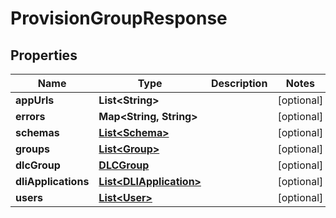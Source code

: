
# ProvisionGroupResponse

## Properties
Name | Type | Description | Notes
------------ | ------------- | ------------- | -------------
**appUrls** | **List&lt;String&gt;** |  |  [optional]
**errors** | **Map&lt;String, String&gt;** |  |  [optional]
**schemas** | [**List&lt;Schema&gt;**](Schema.md) |  |  [optional]
**groups** | [**List&lt;Group&gt;**](Group.md) |  |  [optional]
**dlcGroup** | [**DLCGroup**](DLCGroup.md) |  |  [optional]
**dliApplications** | [**List&lt;DLIApplication&gt;**](DLIApplication.md) |  |  [optional]
**users** | [**List&lt;User&gt;**](User.md) |  |  [optional]



